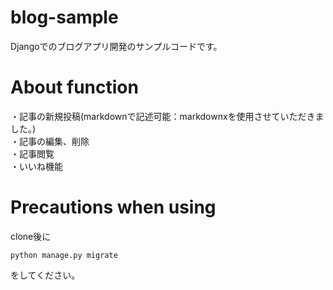 # blog-sample
Djangoでのブログアプリ開発のサンプルコードです。

# About function
・記事の新規投稿(markdownで記述可能：markdownxを使用させていただきました。)  
・記事の編集、削除  
・記事閲覧  
・いいね機能  

# Precautions when using

clone後に
```
python manage.py migrate
```
をしてください。
